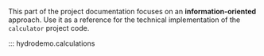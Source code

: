 This part of the project documentation focuses on
an **information-oriented** approach. Use it as a
reference for the technical implementation of the
`calculator` project code.

::: hydrodemo.calculations